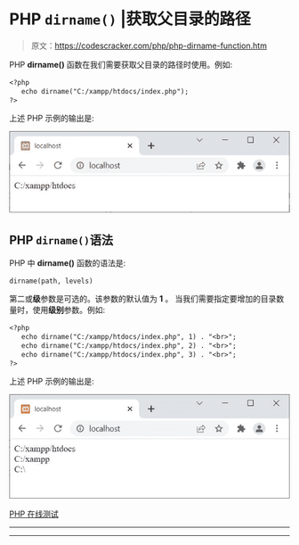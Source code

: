# PHP `dirname()` |获取父目录的路径

> 原文：<https://codescracker.com/php/php-dirname-function.htm>

PHP **dirname()** 函数在我们需要获取父目录的路径时使用。例如:

```
<?php
   echo dirname("C:/xampp/htdocs/index.php");
?>
```

上述 PHP 示例的输出是:

![php dirname function](img/83ed4fb4a004c2bf9d15b98aabc129e8.png)

## PHP `dirname()`语法

PHP 中 **dirname()** 函数的语法是:

```
dirname(path, levels)
```

第二或**级**参数是可选的。该参数的默认值为 **1** 。 当我们需要指定要增加的目录数量时，使用**级别**参数。例如:

```
<?php
   echo dirname("C:/xampp/htdocs/index.php", 1) . "<br>";
   echo dirname("C:/xampp/htdocs/index.php", 2) . "<br>";
   echo dirname("C:/xampp/htdocs/index.php", 3) . "<br>";
?>
```

上述 PHP 示例的输出是:

![php get path of parent directory](img/874b5524a1c2f2f32f23606dd3c72f57.png)

[PHP 在线测试](/exam/showtest.php?subid=8)

* * *

* * *